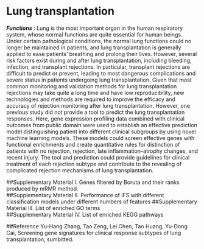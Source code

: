 # Lung transplantation
***Functions*** : Lung is the most important organ in the human respiratory system, whose normal functions are quite essential for human beings. Under certain pathological conditions, the normal lung functions could no longer be maintained in patients, and lung transplantation is generally applied to ease patients’ breathing and prolong their lives. However, several risk factors exist during and after lung transplantation, including bleeding, infection, and transplant rejections. In particular, transplant rejections are difficult to predict or prevent, leading to most dangerous complications and severe status in patients undergoing lung transplantation. Given that most common monitoring and validation methods for lung transplantation rejections may take quite a long time and have low reproducibility, new technologies and methods are required to improve the efficacy and accuracy of rejection monitoring after lung transplantation. However, one previous study did not provide a tool to predict the lung transplantation responses. Here, gene expression profiling data combined with clinical outcomes from public domain were used to establish an effective prediction model distinguishing patient into different clinical subgroups by using novel machine learning models. These models could screen effective genes with functional enrichments and create quantitative rules for distinction of patients with no rejection, rejection, late inflammation–atrophy changes, and recent injury. The tool and prediction could provide guidelines for clinical treatment of each rejection subtype and contribute to the revealing of complicated rejection mechanisms of lung transplantation.

##Supplementary Material I. 
Genes filtered by Boruta and their ranks produced by mRMR method.				
##Supplementary Material II.
Performance of IFS with different classification models under different numbers of features
##Supplementary Material III. 
List of enriched GO terms	
##Supplementary Material IV. 
List of enriched KEGG pathways

##Reference
Yu-Hang Zhang, Tao Zeng, Lei Chen, Tao Huang, Yu-Dong Cai, Screening gene signatures for clinical response subtypes of lung transplantation, sumbitted.
